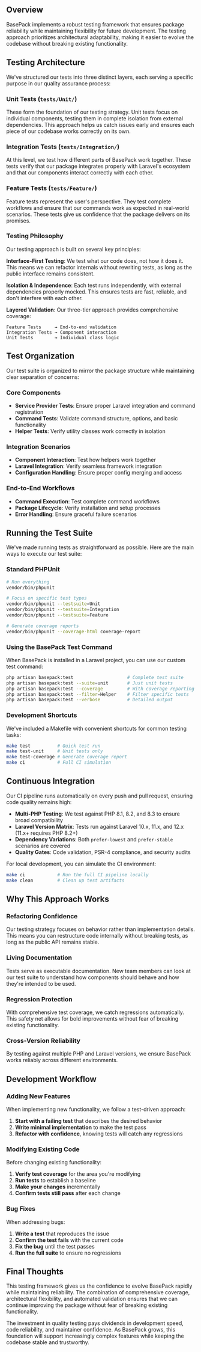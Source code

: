 ## Overview

BasePack implements a robust testing framework that ensures package reliability while maintaining flexibility for future development. The testing approach prioritizes architectural adaptability, making it easier to evolve the codebase without breaking existing functionality.

## Testing Architecture

We've structured our tests into three distinct layers, each serving a specific purpose in our quality assurance process:

### Unit Tests (`tests/Unit/`)
These form the foundation of our testing strategy. Unit tests focus on individual components, testing them in complete isolation from external dependencies. This approach helps us catch issues early and ensures each piece of our codebase works correctly on its own.

### Integration Tests (`tests/Integration/`)
At this level, we test how different parts of BasePack work together. These tests verify that our package integrates properly with Laravel's ecosystem and that our components interact correctly with each other.

### Feature Tests (`tests/Feature/`)
Feature tests represent the user's perspective. They test complete workflows and ensure that our commands work as expected in real-world scenarios. These tests give us confidence that the package delivers on its promises.

### Testing Philosophy

Our testing approach is built on several key principles:

**Interface-First Testing**: We test what our code does, not how it does it. This means we can refactor internals without rewriting tests, as long as the public interface remains consistent.

**Isolation & Independence**: Each test runs independently, with external dependencies properly mocked. This ensures tests are fast, reliable, and don't interfere with each other.

**Layered Validation**: Our three-tier approach provides comprehensive coverage:
```
Feature Tests     → End-to-end validation
Integration Tests → Component interaction
Unit Tests        → Individual class logic
```

## Test Organization

Our test suite is organized to mirror the package structure while maintaining clear separation of concerns:

### Core Components
- **Service Provider Tests**: Ensure proper Laravel integration and command registration
- **Command Tests**: Validate command structure, options, and basic functionality
- **Helper Tests**: Verify utility classes work correctly in isolation

### Integration Scenarios
- **Component Interaction**: Test how helpers work together
- **Laravel Integration**: Verify seamless framework integration
- **Configuration Handling**: Ensure proper config merging and access

### End-to-End Workflows
- **Command Execution**: Test complete command workflows
- **Package Lifecycle**: Verify installation and setup processes
- **Error Handling**: Ensure graceful failure scenarios

## Running the Test Suite

We've made running tests as straightforward as possible. Here are the main ways to execute our test suite:

### Standard PHPUnit

```bash
# Run everything
vendor/bin/phpunit

# Focus on specific test types
vendor/bin/phpunit --testsuite=Unit
vendor/bin/phpunit --testsuite=Integration
vendor/bin/phpunit --testsuite=Feature

# Generate coverage reports
vendor/bin/phpunit --coverage-html coverage-report
```

### Using the BasePack Test Command

When BasePack is installed in a Laravel project, you can use our custom test command:

```bash
php artisan basepack:test                    # Complete test suite
php artisan basepack:test --suite=unit       # Just unit tests
php artisan basepack:test --coverage         # With coverage reporting
php artisan basepack:test --filter=Helper    # Filter specific tests
php artisan basepack:test --verbose          # Detailed output
```

### Development Shortcuts

We've included a Makefile with convenient shortcuts for common testing tasks:

```bash
make test          # Quick test run
make test-unit     # Unit tests only
make test-coverage # Generate coverage report
make ci            # Full CI simulation
```

## Continuous Integration

Our CI pipeline runs automatically on every push and pull request, ensuring code quality remains high:

- **Multi-PHP Testing**: We test against PHP 8.1, 8.2, and 8.3 to ensure broad compatibility
- **Laravel Version Matrix**: Tests run against Laravel 10.x, 11.x, and 12.x (11.x+ requires PHP 8.2+)
- **Dependency Variations**: Both `prefer-lowest` and `prefer-stable` scenarios are covered
- **Quality Gates**: Code validation, PSR-4 compliance, and security audits

For local development, you can simulate the CI environment:

```bash
make ci            # Run the full CI pipeline locally
make clean         # Clean up test artifacts
```

## Why This Approach Works

### Refactoring Confidence
Our testing strategy focuses on behavior rather than implementation details. This means you can restructure code internally without breaking tests, as long as the public API remains stable.

### Living Documentation
Tests serve as executable documentation. New team members can look at our test suite to understand how components should behave and how they're intended to be used.

### Regression Protection
With comprehensive test coverage, we catch regressions automatically. This safety net allows for bold improvements without fear of breaking existing functionality.

### Cross-Version Reliability
By testing against multiple PHP and Laravel versions, we ensure BasePack works reliably across different environments.

## Development Workflow

### Adding New Features
When implementing new functionality, we follow a test-driven approach:

1. **Start with a failing test** that describes the desired behavior
2. **Write minimal implementation** to make the test pass
3. **Refactor with confidence**, knowing tests will catch any regressions

### Modifying Existing Code
Before changing existing functionality:

1. **Verify test coverage** for the area you're modifying
2. **Run tests** to establish a baseline
3. **Make your changes** incrementally
4. **Confirm tests still pass** after each change

### Bug Fixes
When addressing bugs:

1. **Write a test** that reproduces the issue
2. **Confirm the test fails** with the current code
3. **Fix the bug** until the test passes
4. **Run the full suite** to ensure no regressions

## Final Thoughts

This testing framework gives us the confidence to evolve BasePack rapidly while maintaining reliability. The combination of comprehensive coverage, architectural flexibility, and automated validation ensures that we can continue improving the package without fear of breaking existing functionality.

The investment in quality testing pays dividends in development speed, code reliability, and maintainer confidence. As BasePack grows, this foundation will support increasingly complex features while keeping the codebase stable and trustworthy.